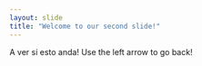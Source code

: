 ```yaml
---
layout: slide
title: "Welcome to our second slide!"
---
```

A ver si esto anda!
Use the left arrow to go back!

